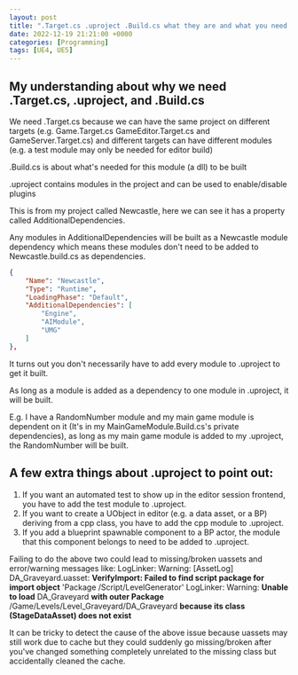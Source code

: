 ```yaml
---
layout: post
title: ".Target.cs .uproject .Build.cs what they are and what you need to add to each of them"
date: 2022-12-19 21:21:00 +0000
categories: [Programming]
tags: [UE4, UE5]
---
```


## My understanding about why we need .Target.cs, .uproject, and .Build.cs

We need .Target.cs because we can have the same project on different targets (e.g. Game.Target.cs GameEditor.Target.cs and GameServer.Target.cs) and different targets can have different modules (e.g. a test module may only be needed for editor build)

.Build.cs is about what's needed for this module (a dll) to be built

.uproject contains modules in the project and can be used to enable/disable plugins

This is from my project called Newcastle, here we can see it has a property called AdditionalDependencies.

Any modules in AdditionalDependencies will be built as a Newcastle module dependency which means these modules don't need to be added to Newcastle.build.cs as dependencies.

```json
{
    "Name": "Newcastle",
    "Type": "Runtime",
    "LoadingPhase": "Default",
    "AdditionalDependencies": [
        "Engine",
        "AIModule",
        "UMG"
    ]
},
```

It turns out you don't necessarily have to add every module to .uproject to get it built.

As long as a module is added as a dependency to one module in .uproject, it will be built.

E.g. I have a RandomNumber module and my main game module is dependent on it (It's in my MainGameModule.Build.cs's private dependencies), as long as my main game module is added to my .uproject, the RandomNumber will be built.

## A few extra things about .uproject to point out:

1. If you want an automated test to show up in the editor session frontend, you have to add the test module to .uproject.
2. If you want to create a UObject in editor (e.g. a data asset, or a BP) deriving from a cpp class, you have to add the cpp module to .uproject.
3. If you add a blueprint spawnable component to a BP actor, the module that this component belongs to need to be added to .uproject.

Failing to do the above two could lead to missing/broken uassets and error/warning messages like:
LogLinker: Warning: [AssetLog] DA_Graveyard.uasset: **VerifyImport: Failed to find script package for import object** 'Package /Script/LevelGenerator'
LogLinker: Warning: **Unable to load** DA_Graveyard **with outer Package** /Game/Levels/Level_Graveyard/DA_Graveyard **because its class (StageDataAsset) does not exist**

It can be tricky to detect the cause of the above issue because uassets may still work due to cache but they could suddenly go missing/broken after you've changed something completely unrelated to the missing class but accidentally cleaned the cache.
